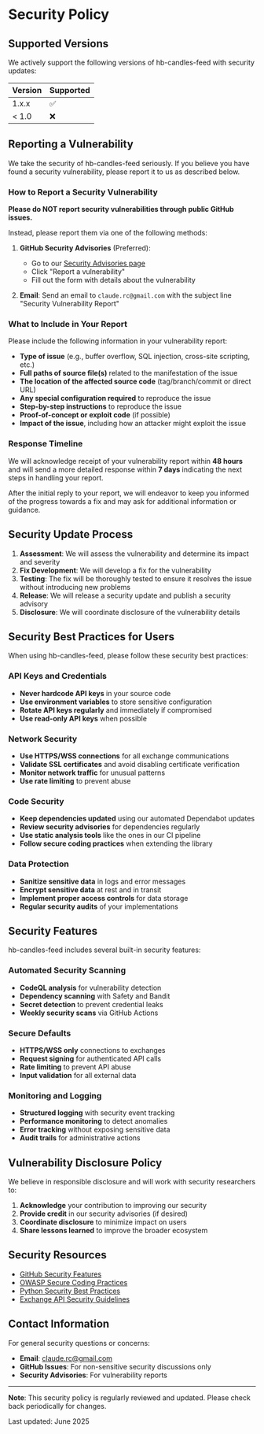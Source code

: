 # Security Policy

## Supported Versions

We actively support the following versions of hb-candles-feed with security updates:

| Version | Supported          |
| ------- | ------------------ |
| 1.x.x   | :white_check_mark: |
| < 1.0   | :x:                |

## Reporting a Vulnerability

We take the security of hb-candles-feed seriously. If you believe you have found a security vulnerability, please report it to us as described below.

### How to Report a Security Vulnerability

**Please do NOT report security vulnerabilities through public GitHub issues.**

Instead, please report them via one of the following methods:

1. **GitHub Security Advisories** (Preferred):
   - Go to our [Security Advisories page](https://github.com/MementoRC/hb-candles-feed/security/advisories)
   - Click "Report a vulnerability"
   - Fill out the form with details about the vulnerability

2. **Email**: Send an email to `claude.rc@gmail.com` with the subject line "Security Vulnerability Report"

### What to Include in Your Report

Please include the following information in your vulnerability report:

- **Type of issue** (e.g., buffer overflow, SQL injection, cross-site scripting, etc.)
- **Full paths of source file(s)** related to the manifestation of the issue
- **The location of the affected source code** (tag/branch/commit or direct URL)
- **Any special configuration required** to reproduce the issue
- **Step-by-step instructions** to reproduce the issue
- **Proof-of-concept or exploit code** (if possible)
- **Impact of the issue**, including how an attacker might exploit the issue

### Response Timeline

We will acknowledge receipt of your vulnerability report within **48 hours** and will send a more detailed response within **7 days** indicating the next steps in handling your report.

After the initial reply to your report, we will endeavor to keep you informed of the progress towards a fix and may ask for additional information or guidance.

## Security Update Process

1. **Assessment**: We will assess the vulnerability and determine its impact and severity
2. **Fix Development**: We will develop a fix for the vulnerability
3. **Testing**: The fix will be thoroughly tested to ensure it resolves the issue without introducing new problems
4. **Release**: We will release a security update and publish a security advisory
5. **Disclosure**: We will coordinate disclosure of the vulnerability details

## Security Best Practices for Users

When using hb-candles-feed, please follow these security best practices:

### API Keys and Credentials
- **Never hardcode API keys** in your source code
- **Use environment variables** to store sensitive configuration
- **Rotate API keys regularly** and immediately if compromised
- **Use read-only API keys** when possible

### Network Security
- **Use HTTPS/WSS connections** for all exchange communications
- **Validate SSL certificates** and avoid disabling certificate verification
- **Monitor network traffic** for unusual patterns
- **Use rate limiting** to prevent abuse

### Code Security
- **Keep dependencies updated** using our automated Dependabot updates
- **Review security advisories** for dependencies regularly
- **Use static analysis tools** like the ones in our CI pipeline
- **Follow secure coding practices** when extending the library

### Data Protection
- **Sanitize sensitive data** in logs and error messages
- **Encrypt sensitive data** at rest and in transit
- **Implement proper access controls** for data storage
- **Regular security audits** of your implementations

## Security Features

hb-candles-feed includes several built-in security features:

### Automated Security Scanning
- **CodeQL analysis** for vulnerability detection
- **Dependency scanning** with Safety and Bandit
- **Secret detection** to prevent credential leaks
- **Weekly security scans** via GitHub Actions

### Secure Defaults
- **HTTPS/WSS only** connections to exchanges
- **Request signing** for authenticated API calls
- **Rate limiting** to prevent API abuse
- **Input validation** for all external data

### Monitoring and Logging
- **Structured logging** with security event tracking
- **Performance monitoring** to detect anomalies
- **Error tracking** without exposing sensitive data
- **Audit trails** for administrative actions

## Vulnerability Disclosure Policy

We believe in responsible disclosure and will work with security researchers to:

1. **Acknowledge** your contribution to improving our security
2. **Provide credit** in our security advisories (if desired)
3. **Coordinate disclosure** to minimize impact on users
4. **Share lessons learned** to improve the broader ecosystem

## Security Resources

- [GitHub Security Features](https://docs.github.com/en/code-security)
- [OWASP Secure Coding Practices](https://owasp.org/www-project-secure-coding-practices-quick-reference-guide/)
- [Python Security Best Practices](https://python.org/dev/security/)
- [Exchange API Security Guidelines](https://docs.python.org/3/library/hashlib.html)

## Contact Information

For general security questions or concerns:
- **Email**: claude.rc@gmail.com
- **GitHub Issues**: For non-sensitive security discussions only
- **Security Advisories**: For vulnerability reports

---

**Note**: This security policy is regularly reviewed and updated. Please check back periodically for changes.

Last updated: June 2025
